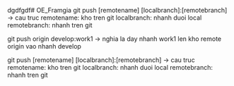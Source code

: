 dgdfgdf# OE_Framgia
git push [remotename] [localbranch]:[remotebranch] -> cau truc
remotename: kho tren git
localbranch: nhanh duoi local
remotebranch: nhanh tren git


git push origin develop:work1 
-> nghia la day nhanh work1 len kho remote origin vao nhanh develop


git push [remotename] [localbranch]:[remotebranch] -> cau truc
remotename: kho tren git
localbranch: nhanh duoi local
remotebranch: nhanh tren git